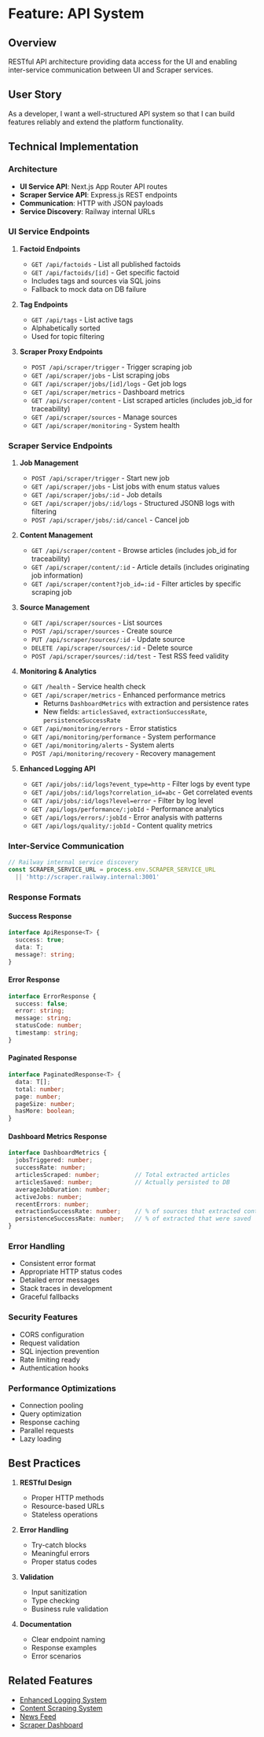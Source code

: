 # Feature: API System

## Overview
RESTful API architecture providing data access for the UI and enabling inter-service communication between UI and Scraper services.

## User Story
As a developer, I want a well-structured API system so that I can build features reliably and extend the platform functionality.

## Technical Implementation

### Architecture
- **UI Service API**: Next.js App Router API routes
- **Scraper Service API**: Express.js REST endpoints
- **Communication**: HTTP with JSON payloads
- **Service Discovery**: Railway internal URLs

### UI Service Endpoints

1. **Factoid Endpoints**
   - `GET /api/factoids` - List all published factoids
   - `GET /api/factoids/[id]` - Get specific factoid
   - Includes tags and sources via SQL joins
   - Fallback to mock data on DB failure

2. **Tag Endpoints**
   - `GET /api/tags` - List active tags
   - Alphabetically sorted
   - Used for topic filtering

3. **Scraper Proxy Endpoints**
   - `POST /api/scraper/trigger` - Trigger scraping job
   - `GET /api/scraper/jobs` - List scraping jobs
   - `GET /api/scraper/jobs/[id]/logs` - Get job logs
   - `GET /api/scraper/metrics` - Dashboard metrics
   - `GET /api/scraper/content` - List scraped articles (includes job_id for traceability)
   - `GET /api/scraper/sources` - Manage sources
   - `GET /api/scraper/monitoring` - System health

### Scraper Service Endpoints

1. **Job Management**
   - `POST /api/scraper/trigger` - Start new job
   - `GET /api/scraper/jobs` - List jobs with enum status values
   - `GET /api/scraper/jobs/:id` - Job details
   - `GET /api/scraper/jobs/:id/logs` - Structured JSONB logs with filtering
   - `POST /api/scraper/jobs/:id/cancel` - Cancel job

2. **Content Management**
   - `GET /api/scraper/content` - Browse articles (includes job_id for traceability)
   - `GET /api/scraper/content/:id` - Article details (includes originating job information)
   - `GET /api/scraper/content?job_id=:id` - Filter articles by specific scraping job

3. **Source Management**
   - `GET /api/scraper/sources` - List sources
   - `POST /api/scraper/sources` - Create source
   - `PUT /api/scraper/sources/:id` - Update source
   - `DELETE /api/scraper/sources/:id` - Delete source
   - `POST /api/scraper/sources/:id/test` - Test RSS feed validity

4. **Monitoring & Analytics**
   - `GET /health` - Service health check
   - `GET /api/scraper/metrics` - Enhanced performance metrics
     - Returns `DashboardMetrics` with extraction and persistence rates
     - New fields: `articlesSaved`, `extractionSuccessRate`, `persistenceSuccessRate`
   - `GET /api/monitoring/errors` - Error statistics
   - `GET /api/monitoring/performance` - System performance
   - `GET /api/monitoring/alerts` - System alerts
   - `POST /api/monitoring/recovery` - Recovery management

5. **Enhanced Logging API**
   - `GET /api/jobs/:id/logs?event_type=http` - Filter logs by event type
   - `GET /api/jobs/:id/logs?correlation_id=abc` - Get correlated events
   - `GET /api/jobs/:id/logs?level=error` - Filter by log level  
   - `GET /api/logs/performance/:jobId` - Performance analytics
   - `GET /api/logs/errors/:jobId` - Error analysis with patterns
   - `GET /api/logs/quality/:jobId` - Content quality metrics

### Inter-Service Communication
```typescript
// Railway internal service discovery
const SCRAPER_SERVICE_URL = process.env.SCRAPER_SERVICE_URL 
  || 'http://scraper.railway.internal:3001'
```

### Response Formats

#### Success Response
```typescript
interface ApiResponse<T> {
  success: true;
  data: T;
  message?: string;
}
```

#### Error Response
```typescript
interface ErrorResponse {
  success: false;
  error: string;
  message: string;
  statusCode: number;
  timestamp: string;
}
```

#### Paginated Response
```typescript
interface PaginatedResponse<T> {
  data: T[];
  total: number;
  page: number;
  pageSize: number;
  hasMore: boolean;
}
```

#### Dashboard Metrics Response
```typescript
interface DashboardMetrics {
  jobsTriggered: number;
  successRate: number;
  articlesScraped: number;          // Total extracted articles
  articlesSaved: number;            // Actually persisted to DB
  averageJobDuration: number;
  activeJobs: number;
  recentErrors: number;
  extractionSuccessRate: number;    // % of sources that extracted content
  persistenceSuccessRate: number;   // % of extracted that were saved
}
```

### Error Handling
- Consistent error format
- Appropriate HTTP status codes
- Detailed error messages
- Stack traces in development
- Graceful fallbacks

### Security Features
- CORS configuration
- Request validation
- SQL injection prevention
- Rate limiting ready
- Authentication hooks

### Performance Optimizations
- Connection pooling
- Query optimization
- Response caching
- Parallel requests
- Lazy loading

## Best Practices
1. **RESTful Design**
   - Proper HTTP methods
   - Resource-based URLs
   - Stateless operations

2. **Error Handling**
   - Try-catch blocks
   - Meaningful errors
   - Proper status codes

3. **Validation**
   - Input sanitization
   - Type checking
   - Business rule validation

4. **Documentation**
   - Clear endpoint naming
   - Response examples
   - Error scenarios

## Related Features
- [Enhanced Logging System](./11-enhanced-logging.md)
- [Content Scraping System](./03-content-scraping.md)
- [News Feed](./01-news-feed.md)
- [Scraper Dashboard](./04-scraper-dashboard.md) 